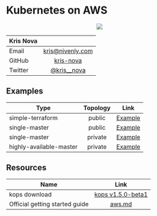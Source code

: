 # Kubernetes on AWS

<p align="center">
  <img src="https://raw.githubusercontent.com/kubernetes/kops/master/docs/img/k8s-aws.png"> </image>
</p>

| Kris Nova              |                                             |                                          
| ---------------------- |:-------------------------------------------:|
| Email                  | [kris@nivenly.com](mailto:kris@nivenly.com) |
| GitHub                 | [kris-nova](https://github.com/kris-nova)   |
| Twitter                | [@kris__nova](https://twitter.com/Kris__Nova)   |


## Examples

| Type                   | Topology      | Link                                         |                                           
| ---------------------- |:-------------:| -------------------------------------------- |
| simple-terraform       | public        | [Example](simple-terraform-public/README.md) |
| single-master          | public        | [Example](single-master-public/README.md)    |
| single-master          | private       | [Example](single-master-private/README.md)   |
| highly-available-master| private       | [Example](ha-master-private/README.md)       |

## Resources

| Name                           |  Link                                                                        |                                          
| ------------------------------ |:--------------------------------------------------------------------------------:|
| kops download                  | [kops v1.5.0-beta1](https://github.com/kubernetes/kops/releases/tag/1.5.0-beta1)|
| Official getting started guide | [aws.md](https://github.com/kubernetes/kops/blob/master/docs/aws.md)




